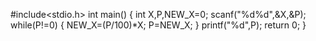 #include<stdio.h>
int main()
{
int X,P,NEW_X=0;
scanf("%d%d",&X,&P);
while(P!=0)
{
NEW_X=(P/100)*X;
P=NEW_X;
}
printf("%d",P);
return 0;
}
